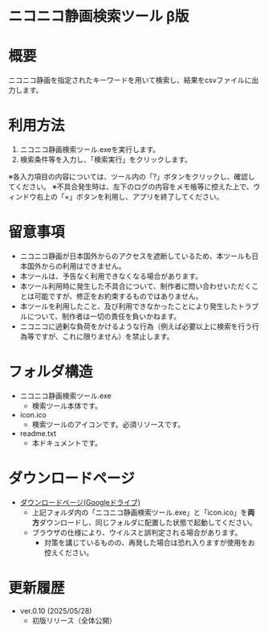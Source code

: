ニコニコ静画検索ツール β版
==========================================

# 概要
ニコニコ静画を指定されたキーワードを用いて検索し、結果をcsvファイルに出力します。

# 利用方法
1. ニコニコ静画検索ツール.exeを実行します。
2. 検索条件等を入力し、「検索実行」をクリックします。

※各入力項目の内容については、ツール内の「?」ボタンをクリックし、確認してください。
※不具合発生時は、左下のログの内容をメモ帳等に控えた上で、ウィンドウ右上の「×」ボタンを利用し、アプリを終了してください。

# 留意事項
- ニコニコ静画が日本国外からのアクセスを遮断しているため、本ツールも日本国外からの利用はできません。
- 本ツールは、予告なく利用できなくなる場合があります。
- 本ツール利用時に発生した不具合について、制作者に問い合わせいただくことは可能ですが、修正をお約束するものではありません。
- 本ツールを利用したこと、及び利用できなかったことにより発生したトラブルについて、制作者は一切の責任を負いかねます。
- ニコニコに過剰な負荷をかけるような行為（例えば必要以上に検索を行う行為等ですが、これに限りません）を禁止します。

# フォルダ構造
- ニコニコ静画検索ツール.exe
  - 検索ツール本体です。
- icon.ico
  - 検索ツールのアイコンです。必須リソースです。
- readme.txt
  - 本ドキュメントです。

# ダウンロードページ
- [ダウンロードページ(Googleドライブ)](https://drive.google.com/drive/folders/1lDHh1SYvQprEQtuPyy0AeZLjiLoWwsVW?usp=drive_link)
  - 上記フォルダ内の「ニコニコ静画検索ツール.exe」と「icon.ico」を**両方**ダウンロードし、同じフォルダに配置した状態で起動してください。
  - ブラウザの仕様により、ウイルスと誤判定される場合があります。
    - 対策を講じているものの、再発した場合は恐れ入りますが使用をお控えください。

# 更新履歴
- ver.0.10 (2025/05/28)
  - 初版リリース（全体公開）